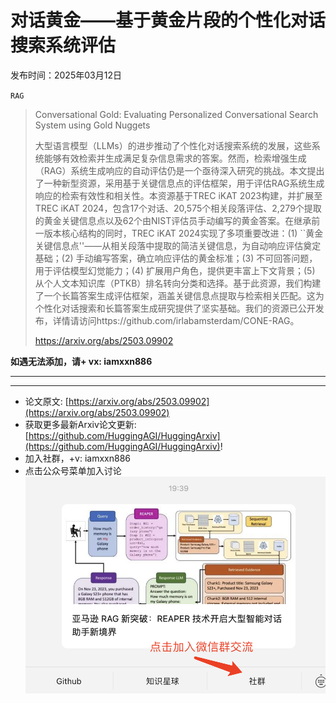 # 对话黄金——基于黄金片段的个性化对话搜索系统评估
发布时间：2025年03月12日

`RAG`
> Conversational Gold: Evaluating Personalized Conversational Search System using Gold Nuggets
>
> 大型语言模型（LLMs）的进步推动了个性化对话搜索系统的发展，这些系统能够有效检索并生成满足复杂信息需求的答案。然而，检索增强生成（RAG）系统生成响应的自动评估仍是一个亟待深入研究的挑战。本文提出了一种新型资源，采用基于关键信息点的评估框架，用于评估RAG系统生成响应的检索有效性和相关性。本资源基于TREC iKAT 2023构建，并扩展至TREC iKAT 2024，包含17个对话、20,575个相关段落评估、2,279个提取的黄金关键信息点以及62个由NIST评估员手动编写的黄金答案。在继承前一版本核心结构的同时，TREC iKAT 2024实现了多项重要改进：(1) ``黄金关键信息点''——从相关段落中提取的简洁关键信息，为自动响应评估奠定基础；(2) 手动编写答案，确立响应评估的黄金标准；(3) 不可回答问题，用于评估模型幻觉能力；(4) 扩展用户角色，提供更丰富上下文背景；(5) 从个人文本知识库（PTKB）排名转向分类和选择。基于此资源，我们构建了一个长篇答案生成评估框架，涵盖关键信息点提取与检索相关匹配。这为个性化对话搜索和长篇答案生成研究提供了坚实基础。我们的资源已公开发布，详情请访问https://github.com/irlabamsterdam/CONE-RAG。
>
> https://arxiv.org/abs/2503.09902

**如遇无法添加，请+ vx: iamxxn886**
<hr />


<hr />

- 论文原文: [https://arxiv.org/abs/2503.09902](https://arxiv.org/abs/2503.09902)
- 获取更多最新Arxiv论文更新: [https://github.com/HuggingAGI/HuggingArxiv](https://github.com/HuggingAGI/HuggingArxiv)!
- 加入社群，+v: iamxxn886
- 点击公众号菜单加入讨论
![](https://raw.githubusercontent.com/HuggingAGI/wx_assets/main/2024/07/31/1722434818326-94339e92-22f1-4472-9d27-fed232f70b5d.jpeg)